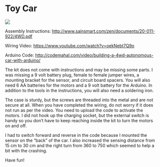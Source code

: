 # Toy Car

![](https://github.com/ezchx/sainsmart_uno_4wd_car_kit_code/blob/master/toy_car_pic.jpg)

Assembly Instructions: 
http://www.sainsmart.com/zen/documents/20-011-922/4WD.pdf

Wiring Video:
https://www.youtube.com/watch?v=oekNebt7Q9o

Arduino Code:
http://codemahal.com/video/building-a-4wd-autonomous-car-with-arduino/

The kit does not come with instructions and may be missing some parts. I was missing a 9 volt battery plug, female to female jumper wires, a mounting bracket for the sensor, and circuit board spacers. You will also need 6 AA batteries for the motors and a 9 volt battery for the Arduino. In addition to the tools in the instructions, you will also need a soldering iron.

The case is sturdy, but the screws are threaded into the metal and are not secure at all. When you have completed the wiring, do not worry if it does not run as per the video. You need to upload the code to activate the motors. I did not hook up the charging socket, but the external switch is handy so you don’t have to keep reaching inside the kit to turn the motors on and off.

I had to switch forward and reverse in the code because I mounted the sensor on the “back” of the car. I also increased the sensing distance from 15 cm to 30 cm  and the right turn from 360 to 750 which seemed to help a bit with the crashing. 

Have fun!

